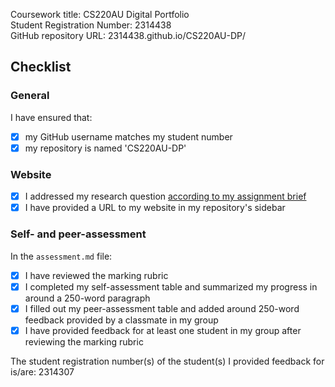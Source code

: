Coursework title: CS220AU Digital Portfolio  
Student Registration Number: 2314438  
GitHub repository URL: 2314438.github.io/CS220AU-DP/  

## Checklist
<!-- complete the checklist below by simply replacing the space with an 'x' as seen in the first checkpoint below --> 

### General
I have ensured that:

- [x] my GitHub username matches my student number
- [x] my repository is named 'CS220AU-DP'

### Website
- [x] I addressed my research question [according to my assignment brief](https://navigatingthedigitalworld.com/docs/cs220au)
- [x] I have provided a URL to my website in my repository's sidebar

### Self- and peer-assessment
In the `assessment.md` file:

- [x] I have reviewed the marking rubric
- [x] I completed my self-assessment table and summarized my progress in around a 250-word paragraph
- [x] I filled out my peer-assessment table and added around 250-word feedback provided by a classmate in my group
- [x] I have provided feedback for at least one student in my group after reviewing the marking rubric

The student registration number(s) of the student(s) I provided feedback for is/are: 2314307 <!-- add student number --> 
